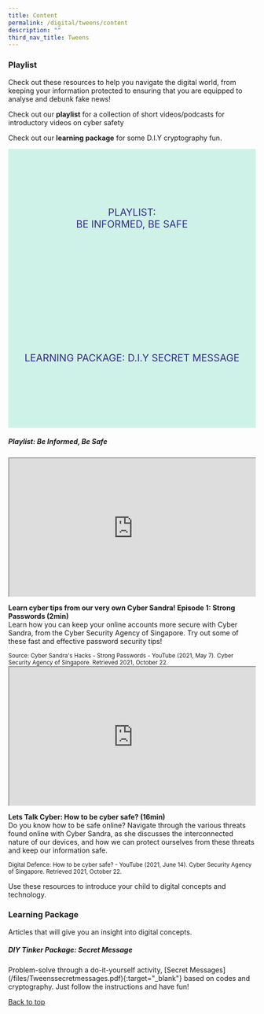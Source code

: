 ```yaml
---
title: Content
permalink: /digital/tweens/content
description: ""
third_nav_title: Tweens
---
```

<style type="text/css">
/* Links */
.content a { color: #322987; }
.content a:focus,
.content a:hover { color: #28216c; }

/* Button Outline */
.bp-button { padding-left: 1.5rem; padding-right: 1.5rem; }
.bp-button.is-primary-outline { border: 1px solid #322987; color: #322987; background-color: transparent; text-decoration: none; }
.bp-button.is-primary-outline:focus,
.bp-button.is-primary-outline:hover { border: 1px solid #322987; color: #cff2e8; background-color: #322987; text-decoration: none; }

/* Responsive Iframe */
.responsive-iframe { position: absolute; top: 0; left: 0; bottom: 0; right: 0; width: 100%; height: 100%; }
.responsive-iframe-container { position: relative; overflow: hidden; width: 100%; }
.responsive-iframe-container.ratio-16by9 { padding-top: 56.25%; }
.responsive-iframe-container.ratio-4by3 { padding-top: 75%; }
.responsive-iframe-container.ratio-3by2 { padding-top: 66.66%; }
.responsive-iframe-container.ratio-1by1 { padding-top: 100%; }
	
/* Click Box */
.clickbox { display: block; position: relative; width: 100%; padding-bottom: 56.25%; background-color: transparent; }
.clickbox span { padding: .5rem; }
.clickbox a { position: absolute; display: flex; width: 100%; height: 100%; align-items: center; justify-content: center; font-size: 1.25rem; text-align: center; text-decoration: none; text-transform: uppercase; }
.clickbox a:focus,
.clickbox a:hover { text-decoration: none; }

/* Indigo Sky */
.clickbox.is-sky-indigo { background-color: #cff2e8; color: #322987; }
.clickbox.is-sky-indigo a { color: #322987; }
.clickbox.is-sky-indigo a:focus,
.clickbox.is-sky-indigo a:hover { background-color: #322987; color: #cff2e8; }
</style>

<h3><b>Playlist </b></h3>
Check out these resources to help you navigate the digital world, from keeping your information protected to ensuring that you are equipped to analyse and debunk fake news!

Check out our **playlist** for a collection of short videos/podcasts for introductory videos on cyber safety 

Check out our **learning package** for some D.I.Y cryptography fun.

<div class="row is-multiline">
  <div class="col is-one-half">
    <div class="clickbox is-sky-indigo">
      <a href="#playlist-informed">
        <span>Playlist:<br>Be Informed, Be Safe</span>
      </a>
    </div>
  </div>
  <div class="col is-one-half">
    <div class="clickbox is-sky-indigo">
      <a href="#lp-tinker">
        <span>Learning Package: D.I.Y Secret Message</span>
      </a>
    </div>
  </div>
  </div>

<h5 class="margin--bottom--lg" id="playlist-informed"><b>Playlist: Be Informed, Be Safe </b></h5>


<div class="row is-multiline margin--bottom--lg">
  <div class="col is-two-fifths">
    <div class="responsive-iframe-container ratio-16by9">
      <iframe class="responsive-iframe" src="https://www.youtube.com/embed/7ya1t51lIcQ"></iframe>
    </div>
  </div>
  <div class="col is-three-fifths">
    <p><b> Learn cyber tips from our very own Cyber Sandra! Episode 1: Strong Passwords (2min) </b><br>
Learn how you can keep your online accounts more secure with Cyber Sandra, from the Cyber Security Agency of Singapore. Try out some of these fast and effective password security tips!</p>
    <small>Source: Cyber Sandra's Hacks - Strong Passwords - YouTube (2021, May 7). Cyber Security Agency of Singapore. Retrieved 2021, October 22. </small>
  </div>
</div>

<div class="row is-multiline margin--bottom--lg">
  <div class="col is-two-fifths">
    <div class="responsive-iframe-container ratio-16by9">
      <iframe class="responsive-iframe" src="https://www.youtube.com/embed/kQzLiygnSWY"></iframe>
    </div>
  </div>
  <div class="col is-three-fifths">
    <p><b> Lets Talk Cyber: How to be cyber safe? (16min)</b><br>
 Do you know how to be safe online? Navigate through the various threats found online with Cyber Sandra, as she discusses the interconnected nature of our devices, and how we can protect ourselves from these threats and keep our information safe.</p>
    <small>Digital Defence: How to be cyber safe? - YouTube (2021, June 14). Cyber Security Agency of Singapore. Retrieved 2021, October 22.</small>
  </div>
</div>

Use these resources to introduce your child to digital concepts and technology.
<h3><b>Learning Package</b></h3>
Articles that will give you an insight into digital concepts.

<h5 class="margin--bottom--lg" id="lp-tinker"><b>DIY Tinker Package: Secret Message </b></h5>
Problem-solve through a do-it-yourself activity, [Secret Messages](/files/Tweenssecretmessages.pdf){:target="_blank"} based on codes and cryptography. Just follow the instructions and have fun!

<p class="has-text-right margin--top--xl"><a href="#main-content">Back to top</a></p>